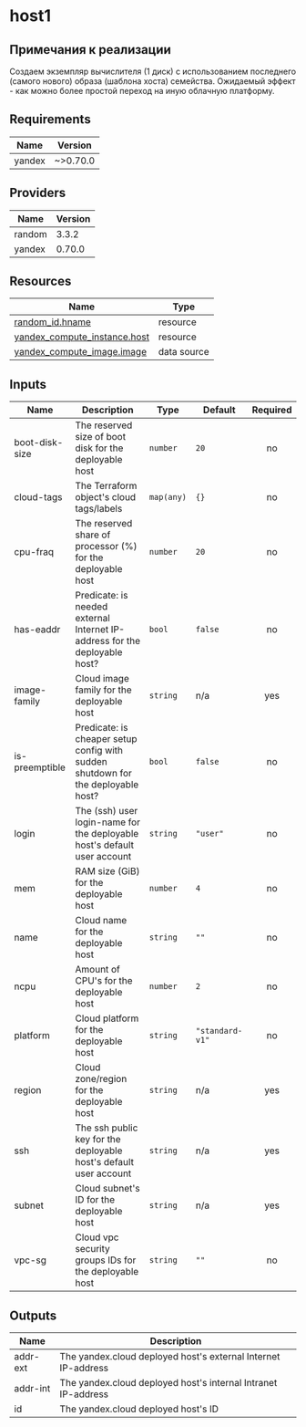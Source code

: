 # host1

## Примечания к реализации

Создаем экземпляр вычислителя (1 диск)
с использованием последнего (самого нового) образа (шаблона хоста) семейства.
Ожидаемый эффект - как можно более простой переход на иную облачную платформу.

<!-- BEGINNING OF PRE-COMMIT-TERRAFORM DOCS HOOK -->
## Requirements

| Name | Version |
|------|---------|
| yandex | ~>0.70.0 |

## Providers

| Name | Version |
|------|---------|
| random | 3.3.2 |
| yandex | 0.70.0 |

## Resources

| Name | Type |
|------|------|
| [random_id.hname](https://registry.terraform.io/providers/hashicorp/random/latest/docs/resources/id) | resource |
| [yandex_compute_instance.host](https://registry.terraform.io/providers/yandex-cloud/yandex/latest/docs/resources/compute_instance) | resource |
| [yandex_compute_image.image](https://registry.terraform.io/providers/yandex-cloud/yandex/latest/docs/data-sources/compute_image) | data source |

## Inputs

| Name | Description | Type | Default | Required |
|------|-------------|------|---------|:--------:|
| boot-disk-size | The reserved size of boot disk for the deployable host | `number` | `20` | no |
| cloud-tags | The Terraform object's cloud tags/labels | `map(any)` | `{}` | no |
| cpu-fraq | The reserved share of processor (%) for the deployable host | `number` | `20` | no |
| has-eaddr | Predicate: is needed external Internet IP-address for the deployable host? | `bool` | `false` | no |
| image-family | Cloud image family for the deployable host | `string` | n/a | yes |
| is-preemptible | Predicate: is cheaper setup config with sudden shutdown for the deployable host? | `bool` | `false` | no |
| login | The (ssh) user login-name for the deployable host's default user account | `string` | `"user"` | no |
| mem | RAM size (GiB) for the deployable host | `number` | `4` | no |
| name | Cloud name for the deployable host | `string` | `""` | no |
| ncpu | Amount of CPU's for the deployable host | `number` | `2` | no |
| platform | Cloud platform for the deployable host | `string` | `"standard-v1"` | no |
| region | Cloud zone/region for the deployable host | `string` | n/a | yes |
| ssh | The ssh public key for the deployable host's default user account | `string` | n/a | yes |
| subnet | Cloud subnet's ID for the deployable host | `string` | n/a | yes |
| vpc-sg | Cloud vpc security groups IDs for the deployable host | `string` | `""` | no |

## Outputs

| Name | Description |
|------|-------------|
| addr-ext | The yandex.cloud deployed host's external Internet IP-address |
| addr-int | The yandex.cloud deployed host's internal Intranet IP-address |
| id | The yandex.cloud deployed host's ID |
<!-- END OF PRE-COMMIT-TERRAFORM DOCS HOOK -->
